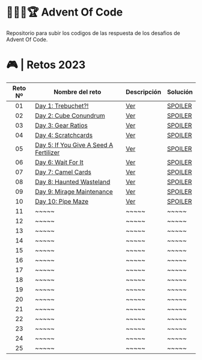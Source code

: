 # 👨🏻‍💻🏆 Advent Of Code

Repositorio para subir los codigos de las respuesta de los desafios de Advent Of Code.

# 🎮 | Retos 2023

| Reto Nº | Nombre del reto                                                               | Descripción                                                                                     | Solución                                                                                          |
| :-----: | ----------------------------------------------------------------------------- | ----------------------------------------------------------------------------------------------- | ------------------------------------------------------------------------------------------------- |
|   01    | [Day 1: Trebuchet?!](https://adventofcode.com/2023/day/1)                     | [Ver](https://github.com/FabianAlvaradoDonoso/adventofcode/tree/main/2023/data/day01/README.md) | [SPOILER](https://github.com/FabianAlvaradoDonoso/adventofcode/blob/main/2023/solutions/day01.py) |
|   02    | [Day 2: Cube Conundrum](https://adventofcode.com/2023/day/2)                  | [Ver](https://github.com/FabianAlvaradoDonoso/adventofcode/tree/main/2023/data/day02/README.md) | [SPOILER](https://github.com/FabianAlvaradoDonoso/adventofcode/blob/main/2023/solutions/day02.py) |
|   03    | [Day 3: Gear Ratios](https://adventofcode.com/2023/day/3)                     | [Ver](https://github.com/FabianAlvaradoDonoso/adventofcode/tree/main/2023/data/day03/README.md) | [SPOILER](https://github.com/FabianAlvaradoDonoso/adventofcode/blob/main/2023/solutions/day03.py) |
|   04    | [Day 4: Scratchcards](https://adventofcode.com/2023/day/4)                    | [Ver](https://github.com/FabianAlvaradoDonoso/adventofcode/tree/main/2023/data/day04/README.md) | [SPOILER](https://github.com/FabianAlvaradoDonoso/adventofcode/blob/main/2023/solutions/day04.py) |
|   05    | [Day 5: If You Give A Seed A Fertilizer](https://adventofcode.com/2023/day/5) | [Ver](https://github.com/FabianAlvaradoDonoso/adventofcode/tree/main/2023/data/day05/README.md) | [SPOILER](https://github.com/FabianAlvaradoDonoso/adventofcode/blob/main/2023/solutions/day05.py) |
|   06    | [Day 6: Wait For It](https://adventofcode.com/2023/day/6)                     | [Ver](https://github.com/FabianAlvaradoDonoso/adventofcode/tree/main/2023/data/day06/README.md) | [SPOILER](https://github.com/FabianAlvaradoDonoso/adventofcode/blob/main/2023/solutions/day06.py) |
|   07    | [Day 7: Camel Cards](https://adventofcode.com/2023/day/7)                     | [Ver](https://github.com/FabianAlvaradoDonoso/adventofcode/tree/main/2023/data/day07/README.md) | [SPOILER](https://github.com/FabianAlvaradoDonoso/adventofcode/blob/main/2023/solutions/day07.py) |
|   08    | [Day 8: Haunted Wasteland](https://adventofcode.com/2023/day/8)               | [Ver](https://github.com/FabianAlvaradoDonoso/adventofcode/tree/main/2023/data/day08/README.md) | [SPOILER](https://github.com/FabianAlvaradoDonoso/adventofcode/blob/main/2023/solutions/day08.py) |
|   09    | [Day 9: Mirage Maintenance](https://adventofcode.com/2023/day/9)              | [Ver](https://github.com/FabianAlvaradoDonoso/adventofcode/tree/main/2023/data/day09/README.md) | [SPOILER](https://github.com/FabianAlvaradoDonoso/adventofcode/blob/main/2023/solutions/day09.py) |
|   10    | [Day 10: Pipe Maze](https://adventofcode.com/2023/day/9)                      | [Ver](https://github.com/FabianAlvaradoDonoso/adventofcode/tree/main/2023/data/day10/README.md) | [SPOILER](https://github.com/FabianAlvaradoDonoso/adventofcode/blob/main/2023/solutions/day10.py) |
|   11    | ~~~~~                                                                         | ~~~~~                                                                                           | ~~~~~                                                                                             |
|   12    | ~~~~~                                                                         | ~~~~~                                                                                           | ~~~~~                                                                                             |
|   13    | ~~~~~                                                                         | ~~~~~                                                                                           | ~~~~~                                                                                             |
|   14    | ~~~~~                                                                         | ~~~~~                                                                                           | ~~~~~                                                                                             |
|   15    | ~~~~~                                                                         | ~~~~~                                                                                           | ~~~~~                                                                                             |
|   16    | ~~~~~                                                                         | ~~~~~                                                                                           | ~~~~~                                                                                             |
|   17    | ~~~~~                                                                         | ~~~~~                                                                                           | ~~~~~                                                                                             |
|   18    | ~~~~~                                                                         | ~~~~~                                                                                           | ~~~~~                                                                                             |
|   19    | ~~~~~                                                                         | ~~~~~                                                                                           | ~~~~~                                                                                             |
|   20    | ~~~~~                                                                         | ~~~~~                                                                                           | ~~~~~                                                                                             |
|   21    | ~~~~~                                                                         | ~~~~~                                                                                           | ~~~~~                                                                                             |
|   22    | ~~~~~                                                                         | ~~~~~                                                                                           | ~~~~~                                                                                             |
|   23    | ~~~~~                                                                         | ~~~~~                                                                                           | ~~~~~                                                                                             |
|   24    | ~~~~~                                                                         | ~~~~~                                                                                           | ~~~~~                                                                                             |
|   25    | ~~~~~                                                                         | ~~~~~                                                                                           | ~~~~~                                                                                             |
